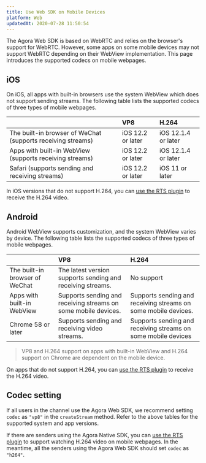 ```yaml
---
title: Use Web SDK on Mobile Devices
platform: Web
updatedAt: 2020-07-28 11:50:54
---
```

The Agora Web SDK is based on WebRTC and relies on the browser's support for WebRTC. However, some apps on some mobile devices may not support WebRTC depending on their WebView implementation. This page introduces the supported codecs on mobile webpages.

## iOS

On iOS, all apps with built-in browsers use the system WebView which does not support sending streams. The following table lists the supported codecs of three types of mobile webpages.

|                                                             | VP8               | H.264               |
| :---------------------------------------------------------- | :---------------- | :------------------ |
| The built-in browser of WeChat (supports receiving streams) | iOS 12.2 or later | iOS 12.1.4 or later |
| Apps with built-in WebView (supports receiving streams)     | iOS 12.2 or later | iOS 12.1.4 or later |
| Safari (supports sending and receiving streams)             | iOS 12.2 or later | iOS 11 or later     |

In iOS versions that do not support H.264, you can [use the RTS plugin](https://docs-preview.agoralab.co/en/Interactive%20Broadcast/web_in_app?platform=Web) to receive the H.264 video.

## Android

Android WebView supports customization, and the system WebView varies by device. The following table lists the supported codecs of three types of mobile webpages.

|                                | VP8                                                          | H.264                                                        |
| :----------------------------- | :----------------------------------------------------------- | :----------------------------------------------------------- |
| The built-in browser of WeChat | The latest version supports sending and receiving streams.   | No support                                                   |
| Apps with built-in WebView     | Supports sending and receiving streams on some mobile devices. | Supports sending and receiving streams on some mobile devices. |
| Chrome 58 or later             | Supports sending and receiving video streams.                | Supports sending and receiving streams on some mobile devices |

> VP8 and H.264 support on apps with built-in WebView and H.264 support on Chrome are dependent on the mobile device.

On apps that do not support H.264, you can [use the RTS plugin](https://docs-preview.agoralab.co/en/Interactive%20Broadcast/web_in_app?platform=Web) to receive the H.264 video.

## Codec setting

If all users in the channel use the Agora Web SDK, we recommend setting `codec` as `"vp8"` in the `createStream` method. Refer to the above tables for the supported system and app versions.

If there are senders using the Agora Native SDK, you can [use the RTS plugin](https://docs-preview.agoralab.co/en/Interactive%20Broadcast/web_in_app?platform=Web) to support watching H.264 video on mobile webpages. In the meantime, all the senders using the Agora Web SDK should set `codec` as `"h264"`.